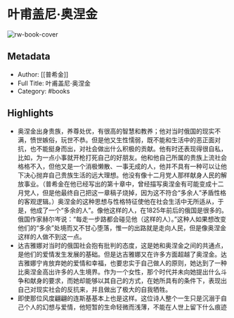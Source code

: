 # 叶甫盖尼·奥涅金

![rw-book-cover](https://cdn.weread.qq.com/weread/cover/76/YueWen_25658417/s_YueWen_25658417.jpg)

## Metadata
- Author: [[普希金]]
- Full Title: 叶甫盖尼·奥涅金
- Category: #books

## Highlights
- 奥涅金出身贵族，养尊处优，有很高的智慧和教养；他对当时俄国的现实不满，愤世嫉俗，玩世不恭。但是他又生性懦弱，既不能和生活中的恶正面对抗，也不能挺身而出，对社会做出什么积极的贡献。他有时还表现得很自私，比如，为一点小事就开枪打死自己的好朋友。他和他自己所属的贵族上流社会格格不入，但他又是一个消极懒散、一事无成的人，他并不具有一种可以让他下决心抛弃自己贵族生活的远大理想。他没有像十二月党人那样献身人民的解放事业。（普希金在他已经写出的第十章中，曾经描写奥涅金有可能变成十二月党人，但是他最终自己把这一章稿子烧掉，因为这不符合“多余人”矛盾性格的客观逻辑。）奥涅金的这种思想与性格特征使他在社会生活中无所适从，于是，他成了一个“多余的人”。像他这样的人，在1825年前后的俄国是很多的。俄国作家赫尔岑说：“每走一步路都会碰见他（这样的人）。”这种人如果想改变他们的“多余”处境而又不甘心堕落，惟一的出路就是走向人民，但是像奥涅金这样的人做不到这一点。
- 达吉雅娜对当时的俄国社会抱有批判的态度，这是她和奥涅金之间的共通点，是他们的爱情发生发展的基础。但是达吉雅娜又在许多方面超越了奥涅金。达吉雅娜宁肯放弃她的爱情和幸福，也要忠实于自己做人的原则，她达到了一种比奥涅金高出许多的人生境界。作为一个女性，那个时代并未向她提出什么斗争和献身的要求，而她却能够以其自己的方式，在她所具有的条件下，表现出自己对现实社会的反抗来，并且做出了极大的自我牺牲。
- 即使那位风度翩翩的连斯基基本上也是这样。这位诗人整个一生只是沉溺于自己个人的幻想与爱情，他短暂的生命轻微而浅薄，不能在人世上留下什么痕迹
